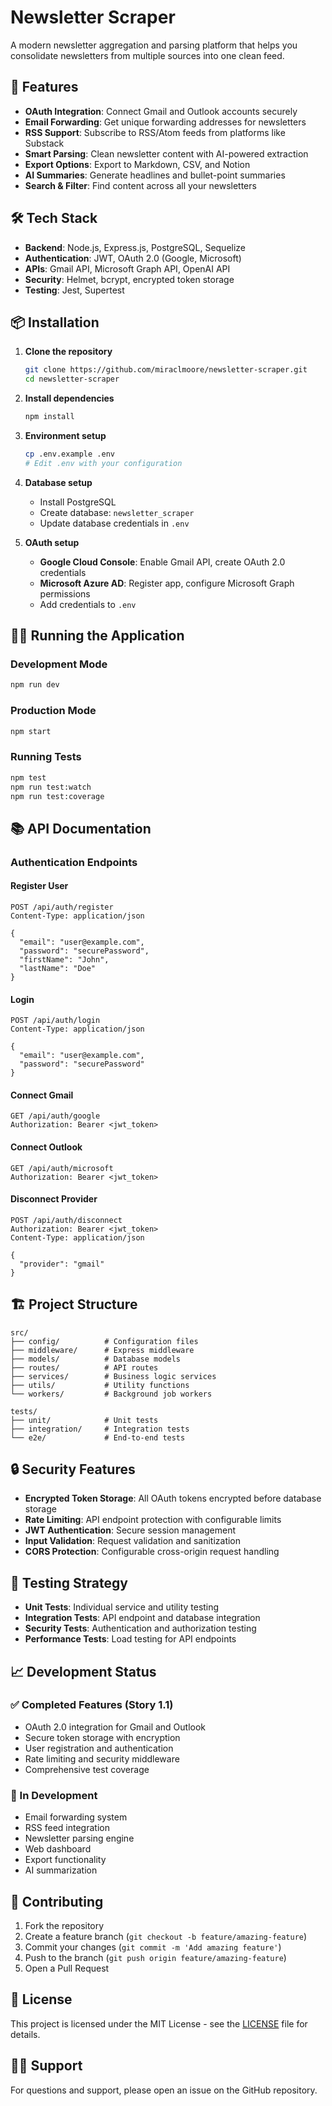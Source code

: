 # Newsletter Scraper

A modern newsletter aggregation and parsing platform that helps you consolidate newsletters from multiple sources into one clean feed.

## 🚀 Features

- **OAuth Integration**: Connect Gmail and Outlook accounts securely
- **Email Forwarding**: Get unique forwarding addresses for newsletters
- **RSS Support**: Subscribe to RSS/Atom feeds from platforms like Substack
- **Smart Parsing**: Clean newsletter content with AI-powered extraction
- **Export Options**: Export to Markdown, CSV, and Notion
- **AI Summaries**: Generate headlines and bullet-point summaries
- **Search & Filter**: Find content across all your newsletters

## 🛠️ Tech Stack

- **Backend**: Node.js, Express.js, PostgreSQL, Sequelize
- **Authentication**: JWT, OAuth 2.0 (Google, Microsoft)
- **APIs**: Gmail API, Microsoft Graph API, OpenAI API
- **Security**: Helmet, bcrypt, encrypted token storage
- **Testing**: Jest, Supertest

## 📦 Installation

1. **Clone the repository**
   ```bash
   git clone https://github.com/miraclmoore/newsletter-scraper.git
   cd newsletter-scraper
   ```

2. **Install dependencies**
   ```bash
   npm install
   ```

3. **Environment setup**
   ```bash
   cp .env.example .env
   # Edit .env with your configuration
   ```

4. **Database setup**
   - Install PostgreSQL
   - Create database: `newsletter_scraper`
   - Update database credentials in `.env`

5. **OAuth setup**
   - **Google Cloud Console**: Enable Gmail API, create OAuth 2.0 credentials
   - **Microsoft Azure AD**: Register app, configure Microsoft Graph permissions
   - Add credentials to `.env`

## 🏃‍♂️ Running the Application

### Development Mode
```bash
npm run dev
```

### Production Mode
```bash
npm start
```

### Running Tests
```bash
npm test
npm run test:watch
npm run test:coverage
```

## 📚 API Documentation

### Authentication Endpoints

#### Register User
```http
POST /api/auth/register
Content-Type: application/json

{
  "email": "user@example.com",
  "password": "securePassword",
  "firstName": "John",
  "lastName": "Doe"
}
```

#### Login
```http
POST /api/auth/login
Content-Type: application/json

{
  "email": "user@example.com",
  "password": "securePassword"
}
```

#### Connect Gmail
```http
GET /api/auth/google
Authorization: Bearer <jwt_token>
```

#### Connect Outlook
```http
GET /api/auth/microsoft
Authorization: Bearer <jwt_token>
```

#### Disconnect Provider
```http
POST /api/auth/disconnect
Authorization: Bearer <jwt_token>
Content-Type: application/json

{
  "provider": "gmail"
}
```

## 🏗️ Project Structure

```
src/
├── config/          # Configuration files
├── middleware/      # Express middleware
├── models/          # Database models
├── routes/          # API routes
├── services/        # Business logic services
├── utils/           # Utility functions
└── workers/         # Background job workers

tests/
├── unit/            # Unit tests
├── integration/     # Integration tests
└── e2e/             # End-to-end tests
```

## 🔒 Security Features

- **Encrypted Token Storage**: All OAuth tokens encrypted before database storage
- **Rate Limiting**: API endpoint protection with configurable limits
- **JWT Authentication**: Secure session management
- **Input Validation**: Request validation and sanitization
- **CORS Protection**: Configurable cross-origin request handling

## 🧪 Testing Strategy

- **Unit Tests**: Individual service and utility testing
- **Integration Tests**: API endpoint and database integration
- **Security Tests**: Authentication and authorization testing
- **Performance Tests**: Load testing for API endpoints

## 📈 Development Status

### ✅ Completed Features (Story 1.1)
- OAuth 2.0 integration for Gmail and Outlook
- Secure token storage with encryption
- User registration and authentication
- Rate limiting and security middleware
- Comprehensive test coverage

### 🚧 In Development
- Email forwarding system
- RSS feed integration
- Newsletter parsing engine
- Web dashboard
- Export functionality
- AI summarization

## 🤝 Contributing

1. Fork the repository
2. Create a feature branch (`git checkout -b feature/amazing-feature`)
3. Commit your changes (`git commit -m 'Add amazing feature'`)
4. Push to the branch (`git push origin feature/amazing-feature`)
5. Open a Pull Request

## 📄 License

This project is licensed under the MIT License - see the [LICENSE](LICENSE) file for details.

## 🙋‍♂️ Support

For questions and support, please open an issue on the GitHub repository.